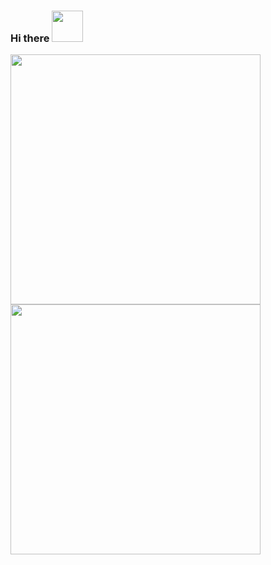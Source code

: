 ### Hi there <img src="https://media.giphy.com/media/mFSlq2cgOGCnp3jkdo/giphy.gif" width="50">

<center>
      <div>
                  <td><img width="400px" align="left" src="https://github-readme-stats.vercel.app/api?username=kpirap18&theme=dark&show_icons=true&hide_border=true&count_private=true&layout=compact" /> </td>
                  <td><img width="400px" align="left" src="https://github-readme-stats.vercel.app/api/top-langs/?username=kpirap18&theme=dark&count_private=true&hide=html&layout=compact" /> </td>
      </div>
</center>

<!--
**kpirap18/kpirap18** is a ✨ _special_ ✨ repository because its `README.md` (this file) appears on your GitHub profile.

Here are some ideas to get you started:

- 🔭 I’m currently working on ...
- 🌱 I’m currently learning ...
- 👯 I’m looking to collaborate on ...
- 🤔 I’m looking for help with ...
- 💬 Ask me about ...
- 📫 How to reach me: ...
- 😄 Pronouns: ...
- ⚡ Fun fact: ...
-->
